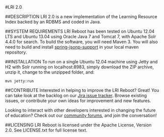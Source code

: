#LRI 2.0

##DESCRIPTION
LRI 2.0 is a new implementation of the Learning Resource Index backed by an RDBMS and coded in Java.

##SYSTEM REQUIREMENTS
LRI Reboot has been tested on Ubuntu 12.04 LTS and Ubuntu 13.04 using Oracle Java 7 and Tomcat 7, with Apache Solr 4.4.0 for search. To build the software, you will need Maven 3. You will also need to build and install [spring-jsonp-support](https://github.com/bhagyas/spring-jsonp-support "spring-jsonp-support") in your local maven repository.

##INSTALLATION
To run on a single Ubuntu 12.04 machine using Jetty and H2 with Solr running on localhost:8983, simply download the ZIP archive, unzip it, change to the unzipped folder, and:

	mvn jetty:run

##CONTRIBUTE
Interested in helping to improve the LRI Reboot? Great! You can take look at the backlog on our [Jira issue tracker](https://support.inbloom.org "Jira"). Browse existing issues, or contribute your own ideas for improvement and new features.

Looking to interact with other developers interested in changing the future of education? Check out our [community forums](https://forums.inbloom.org/ "Forums"), and join the conversation!

##LICENSING
LRI Reboot is licensed under the Apache License, Version 2.0. See LICENSE.txt for full license text.
